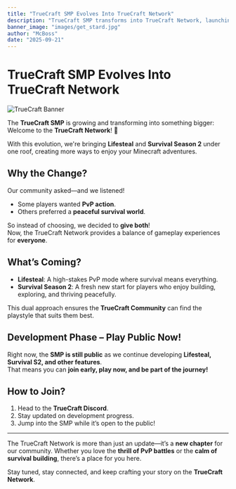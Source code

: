 ```yaml
---
title: "TrueCraft SMP Evolves Into TrueCraft Network"
description: "TrueCraft SMP transforms into TrueCraft Network, launching Lifesteal and Survival Season 2 to satisfy all playstyles!"
banner_image: "images/get_stard.jpg"
author: "McBoss"
date: "2025-09-21"
---
```


# TrueCraft SMP Evolves Into TrueCraft Network

![TrueCraft Banner](https://news.truecraft.top/static/images/get_stard.jpg)

The **TrueCraft SMP** is growing and transforming into something bigger:  
Welcome to the **TrueCraft Network**! 🎉  

With this evolution, we're bringing **Lifesteal** and **Survival Season 2** under one roof, creating more ways to enjoy your Minecraft adventures.  

## Why the Change?

Our community asked—and we listened!  
- Some players wanted **PvP action**.  
- Others preferred a **peaceful survival world**.  

So instead of choosing, we decided to **give both**!  
Now, the TrueCraft Network provides a balance of gameplay experiences for **everyone**.

## What’s Coming?

- **Lifesteal**: A high-stakes PvP mode where survival means everything.  
- **Survival Season 2**: A fresh new start for players who enjoy building, exploring, and thriving peacefully.  

This dual approach ensures the **TrueCraft Community** can find the playstyle that suits them best.

## Development Phase – Play Public Now!

Right now, the **SMP is still public** as we continue developing **Lifesteal, Survival S2, and other features**.  
That means you can **join early, play now, and be part of the journey!**

## How to Join?

1. Head to the **TrueCraft Discord**.  
2. Stay updated on development progress.  
3. Jump into the SMP while it’s open to the public!

---

The TrueCraft Network is more than just an update—it’s a **new chapter** for our community. Whether you love the **thrill of PvP battles** or the **calm of survival building**, there’s a place for you here.  

Stay tuned, stay connected, and keep crafting your story on the **TrueCraft Network**.
